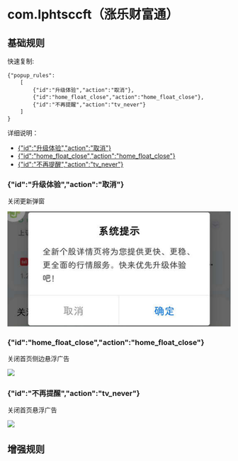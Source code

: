 # com.lphtsccft（涨乐财富通）

## 基础规则

快速复制:
```
{"popup_rules":
    [
        {"id":"升级体验","action":"取消"},
        {"id":"home_float_close","action":"home_float_close"},
        {"id":"不再提醒","action":"tv_never"}
    ]
}
```
详细说明：
- [{"id":"升级体验","action":"取消"}](#id升级体验action取消)
- [{"id":"home_float_close","action":"home_float_close"}](#idhome_float_closeactionhome_float_close)
- [{"id":"不再提醒","action":"tv_never"}](#id不再提醒actiontv_never)

### {"id":"升级体验","action":"取消"}
关闭更新弹窗

![](./assets/更新弹窗.jpg)

### {"id":"home_float_close","action":"home_float_close"}
关闭首页侧边悬浮广告

![](./assets/首页侧边悬浮广告.jpg)

### {"id":"不再提醒","action":"tv_never"}
关闭首页悬浮广告

![](./assets/首页悬浮广告.jpg)

## 增强规则